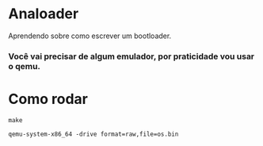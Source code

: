 # Analoader

Aprendendo sobre como escrever um bootloader.

### Você vai precisar de algum emulador, por praticidade vou usar o qemu.


# Como rodar
`make`

`qemu-system-x86_64 -drive format=raw,file=os.bin`
